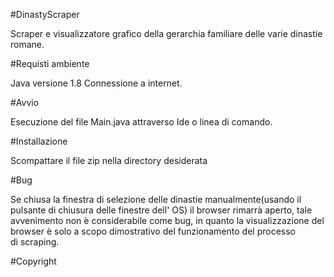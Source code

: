 
#DinastyScraper

Scraper e visualizzatore grafico della gerarchia familiare delle varie dinastie romane.

#Requisti ambiente

Java versione 1.8
Connessione a internet.

#Avvio

Esecuzione del file Main.java attraverso Ide o linea di comando.

#Installazione

Scompattare il file zip nella directory desiderata

#Bug

Se chiusa la finestra di selezione delle dinastie manualmente(usando il pulsante di chiusura delle finestre dell' OS) il browser rimarrà aperto,
tale avvenimento non è considerabile come bug, in quanto la visualizzazione del browser è solo a scopo dimostrativo del funzionamento del processo \
di scraping.

#Copyright